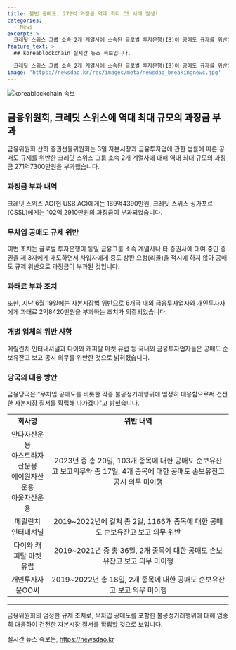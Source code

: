 ```yaml
---
title: 불법 공매도, 272억 과징금 역대 최다 CS 사례 발생!
categories:
  - News
excerpt: >
  크레딧 스위스 그룹 소속 2개 계열사에 소속된 글로벌 투자은행(IB)이 공매도 규제를 위반해 역대 최대 규모의 과징금을 부과받았다. 금융당국은 과태료를 부과한 국내외 금융투자업자 6개사와 개인투자자 1인에 대한 엄정 대응을 이어가고 있다. 이에 따라 무차입 공매도를 포함한 각종 불공정거래행위에 대한 건전한 자본시장 질서를 확립하고자 노력하고 있다.
feature_text: >
  ## koreablockchain 실시간 뉴스 속보입니다.

  크레딧 스위스 그룹 소속 2개 계열사에 소속된 글로벌 투자은행(IB)이 공매도 규제를 위반해 역대 최대 규모의 과징금을 부과받았다. 금융당국은 과태료를 부과한 국내외 금융투자업자 6개사와 개인투자자 1인에 대한 엄정 대응을 이어가고 있다. 이에 따라 무차입 공매도를 포함한 각종 불공정거래행위에 대한 건전한 자본시장 질서를 확립하고자 노력하고 있다.
image: 'https://newsdao.kr/res/images/meta/newsdao_breakingnews.jpg'
---
```


<p><img src="https://newsdao.kr/res/images/meta/newsdao_breakingnews.jpg" alt="koreablockchain 속보" /></p>

<h2 data-ke-size="size26">금융위원회, 크레딧 스위스에 역대 최대 규모의 과징금 부과</h2>

<p data-ke-size="size16">금융위원회 산하 증권선물위원회는 3일 자본시장과 금융투자업에 관한 법률에 따른 공매도 규제를 위반한 크레딧 스위스 그룹 소속 2개 계열사에 대해 역대 최대 규모의 과징금 271억7300만원을 부과했습니다.</p>

<h3>과징금 부과 내역</h3>

<p data-ke-size="size16">크레딧 스위스 AG(현 USB AG)에게는 169억4390만원, 크레딧 스위스 싱가포르(CSSL)에게는 102억 2910만원의 과징금이 부과되었습니다.</p>

<h3>무차입 공매도 규제 위반</h3>

<p data-ke-size="size16">이번 조치는 글로벌 투자은행이 동일 금융그룹 소속 계열사나 타 증권사에 대여 중인 증권을 제 3자에게 매도하면서 차입자에게 중도 상환 요청(리콜)을 적시에 하지 않아 공매도 규제 위반으로 과징금이 부과된 것입니다.</p>

<h3>과태료 부과 조치</h3>

<p data-ke-size="size16">또한, 지난 6월 19일에는 자본시장법 위반으로 6개국 내외 금융투자업자와 개인투자자에게 과태료 2억8420만원을 부과하는 조치가 의결되었습니다.</p>

<h3>개별 업체의 위반 사항</h3>

<p data-ke-size="size16">메릴린치 인터내셔널과 다이와 캐피탈 마켓 유럽 등 국내외 금융투자업자들은 공매도 순보유잔고 보고·공시 의무를 위반한 것으로 밝혀졌습니다.</p>

<h3>당국의 대응 방안</h3>

<p data-ke-size="size16">금융당국은 "무차입 공매도를 비롯한 각종 불공정거래행위에 엄정히 대응함으로써 건전한 자본시장 질서를 확립해 나가겠다"고 밝혔습니다.</p>

<table>
  <tr>
    <td style="text-align: center; height: 17px;"><b>회사명</b></td>
    <td style="text-align: center; height: 17px;"><b>위반 내역</b></td>
  </tr>
  <tr>
    <td style="text-align: center; height: 17px;">안다자산운용<br>아스트라자산운용<br>에이원자산운용<br>아울자산운용</td>
    <td style="text-align: center; height: 17px;">2023년 중 총 20일, 103개 종목에 대한 공매도 순보유잔고 보고의무와 총 17일, 4개 종목에 대한 공매도 손보유잔고 공시 의무 미이행</td>
  </tr>
  <tr>
    <td style="text-align: center; height: 17px;">메릴린치 인터내셔널</td>
    <td style="text-align: center; height: 17px;">2019~2022년에 걸쳐 총 2일, 1166개 종목에 대한 공매도 순보유잔고 보고 의무 위반</td>
  </tr>
  <tr>
    <td style="text-align: center; height: 17px;">다이와 캐피탈 마켓 유럽</td>
    <td style="text-align: center; height: 17px;">2019~2021년 중 총 36일, 2개 종목에 대한 공매도 손보유잔고 보고 의무 미이행</td>
  </tr>
  <tr>
    <td style="text-align: center; height: 17px;">개인투자자 문OO씨</td>
    <td style="text-align: center; height: 17px;">2019~2022년 총 18일, 2개 종목에 대한 공매도 순보유잔고 보고 의무 미이행</td>
  </tr>
</table>

<hr>

<p data-ke-size="size16">금융위원회의 엄정한 규제 조치로, 무차입 공매도를 포함한 불공정거래행위에 대해 엄중히 대응하여 건전한 자본시장 질서를 확립할 것으로 보입니다.</p>
실시간 뉴스 속보는, <a href="https://newsdao.kr" rel="dofollow">https://newsdao.kr</a>


